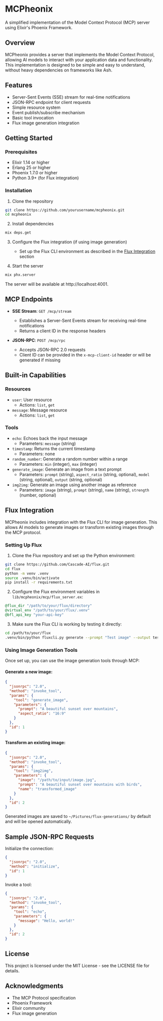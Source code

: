 # MCPheonix

A simplified implementation of the Model Context Protocol (MCP) server using Elixir's Phoenix Framework.

## Overview

MCPheonix provides a server that implements the Model Context Protocol, allowing AI models to interact with your application data and functionality. This implementation is designed to be simple and easy to understand, without heavy dependencies on frameworks like Ash.

## Features

- Server-Sent Events (SSE) stream for real-time notifications
- JSON-RPC endpoint for client requests
- Simple resource system
- Event publish/subscribe mechanism
- Basic tool invocation
- Flux image generation integration

## Getting Started

### Prerequisites

- Elixir 1.14 or higher
- Erlang 25 or higher
- Phoenix 1.7.0 or higher
- Python 3.9+ (for Flux integration)

### Installation

1. Clone the repository
```bash
git clone https://github.com/yourusername/mcpheonix.git
cd mcpheonix
```

2. Install dependencies
```bash
mix deps.get
```

3. Configure the Flux integration (if using image generation)
   - Set up the Flux CLI environment as described in the [Flux Integration](#flux-integration) section

4. Start the server
```bash
mix phx.server
```

The server will be available at http://localhost:4001.

## MCP Endpoints

- **SSE Stream**: `GET /mcp/stream`
  - Establishes a Server-Sent Events stream for receiving real-time notifications
  - Returns a client ID in the response headers

- **JSON-RPC**: `POST /mcp/rpc`
  - Accepts JSON-RPC 2.0 requests
  - Client ID can be provided in the `x-mcp-client-id` header or will be generated if missing

## Built-in Capabilities

### Resources

- `user`: User resource
  - Actions: `list`, `get`
- `message`: Message resource
  - Actions: `list`, `get`

### Tools

- `echo`: Echoes back the input message
  - Parameters: `message` (string)
- `timestamp`: Returns the current timestamp
  - Parameters: none
- `random_number`: Generate a random number within a range
  - Parameters: `min` (integer), `max` (integer)
- `generate_image`: Generate an image from a text prompt
  - Parameters: `prompt` (string), `aspect_ratio` (string, optional), `model` (string, optional), `output` (string, optional)
- `img2img`: Generate an image using another image as reference
  - Parameters: `image` (string), `prompt` (string), `name` (string), `strength` (number, optional)

## Flux Integration

MCPheonix includes integration with the Flux CLI for image generation. This allows AI models to generate images or transform existing images through the MCP protocol.

### Setting Up Flux

1. Clone the Flux repository and set up the Python environment:
```bash
git clone https://github.com/Cascade-AI/flux.git
cd flux
python -m venv .venv
source .venv/bin/activate
pip install -r requirements.txt
```

2. Configure the Flux environment variables in `lib/mcpheonix/mcp/flux_server.ex`:
```elixir
@flux_dir "/path/to/your/flux/directory"
@virtual_env "/path/to/your/flux/.venv"
@bfl_api_key "your-api-key"
```

3. Make sure the Flux CLI is working by testing it directly:
```bash
cd /path/to/your/flux
.venv/bin/python fluxcli.py generate --prompt "Test image" --output test.jpg
```

### Using Image Generation Tools

Once set up, you can use the image generation tools through MCP:

#### Generate a new image:
```json
{
  "jsonrpc": "2.0",
  "method": "invoke_tool",
  "params": {
    "tool": "generate_image",
    "parameters": {
      "prompt": "A beautiful sunset over mountains",
      "aspect_ratio": "16:9"
    }
  },
  "id": 1
}
```

#### Transform an existing image:
```json
{
  "jsonrpc": "2.0",
  "method": "invoke_tool",
  "params": {
    "tool": "img2img",
    "parameters": {
      "image": "/path/to/input/image.jpg",
      "prompt": "A beautiful sunset over mountains with birds",
      "name": "transformed_image"
    }
  },
  "id": 2
}
```

Generated images are saved to `~/Pictures/flux-generations/` by default and will be opened automatically.

## Sample JSON-RPC Requests

Initialize the connection:
```json
{
  "jsonrpc": "2.0",
  "method": "initialize",
  "id": 1
}
```

Invoke a tool:
```json
{
  "jsonrpc": "2.0",
  "method": "invoke_tool",
  "params": {
    "tool": "echo",
    "parameters": {
      "message": "Hello, world!"
    }
  },
  "id": 2
}
```

## License

This project is licensed under the MIT License - see the LICENSE file for details.

## Acknowledgments

- The MCP Protocol specification
- Phoenix Framework
- Elixir community
- Flux image generation 